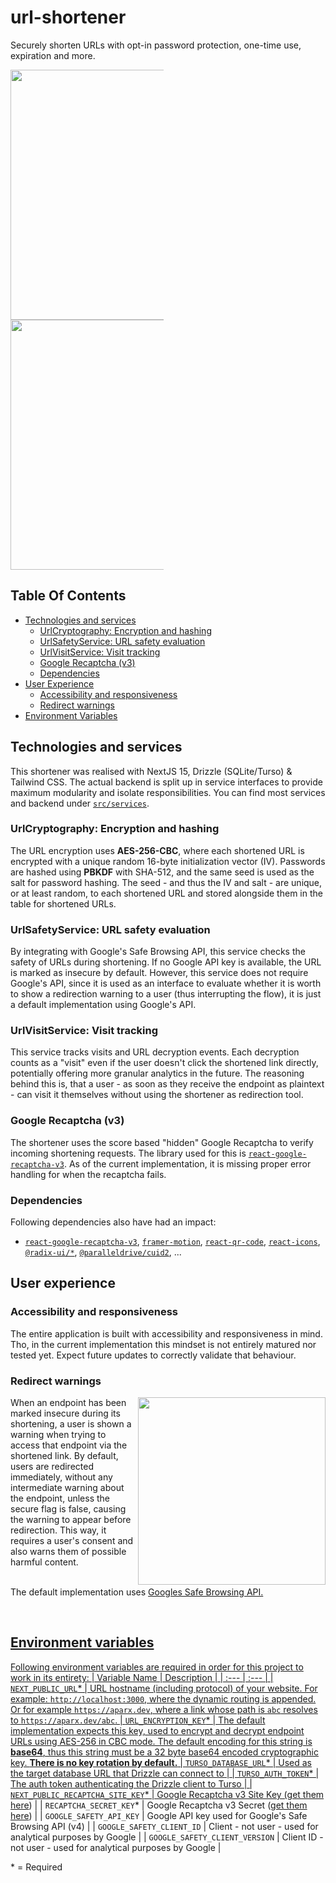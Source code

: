 # url-shortener

Securely shorten URLs with opt-in password protection, one-time use, expiration and more.

<div style="columns: 2">
	<img width = "400" src="https://github.com/user-attachments/assets/58d24604-98a8-4e14-b3fa-6aa7e07bf710">
  <img width = "400" src="https://github.com/user-attachments/assets/a4270bd2-db96-46c3-9844-0268a8702cbc">
</div>

## Table Of Contents
- [Technologies and services](#technologies-and-services)
  - [UrlCryptography: Encryption and hashing](#urlcryptography-encryption-and-hashing)
  - [UrlSafetyService: URL safety evaluation](#urlsafetyservice-url-safety-evaluation)
  - [UrlVisitService: Visit tracking](#urlvisitservice-visit-tracking)
  - [Google Recaptcha (v3)](#google-recaptcha-v3)
  - [Dependencies](#dependencies)
- [User Experience](#user-experience)
  - [Accessibility and responsiveness](#accessibility-and-responsiveness)
  - [Redirect warnings](#redirect-warnings)
- [Environment Variables](#environment-variables)

## Technologies and services

This shortener was realised with NextJS 15, Drizzle (SQLite/Turso) & Tailwind CSS. The actual backend is split up in service interfaces to provide maximum modularity and isolate responsibilities. You can find most services and backend under [`src/services`](https://github.com/aparx/url-shortener/tree/master/src/services).

### UrlCryptography: Encryption and hashing
The URL encryption uses **AES-256-CBC**, where each shortened URL is encrypted with a unique random 16-byte initialization vector (IV). Passwords are hashed using **PBKDF** with SHA-512, and the same seed is used as the salt for password hashing. The seed - and thus the IV and salt - are unique, or at least random, to each shortened URL and stored alongside them in the table for shortened URLs.

### UrlSafetyService: URL safety evaluation
By integrating with Google's Safe Browsing API, this service checks the safety of URLs during shortening. If no Google API key is available, the URL is marked as insecure by default. However, this service does not require Google's API, since it is used as an interface to evaluate whether it is worth to show a redirection warning to a user (thus interrupting the flow), it is just a default implementation using Google's API.

### UrlVisitService: Visit tracking
This service tracks visits and URL decryption events. Each decryption counts as a "visit" even if the user doesn't click the shortened link directly, potentially offering more granular analytics in the future.
The reasoning behind this is, that a user - as soon as they receive the endpoint as plaintext - can visit it themselves without using the shortener as redirection tool. 

### Google Recaptcha (v3)
The shortener uses the score based "hidden" Google Recaptcha to verify incoming shortening requests. The library used for this is [`react-google-recaptcha-v3`](https://www.npmjs.com/package/react-google-recaptcha-v3). As of the current implementation, it is missing proper error handling for when the recaptcha fails.

### Dependencies
Following dependencies also have had an impact:
- [`react-google-recaptcha-v3`](https://www.npmjs.com/package/react-google-recaptcha-v3), [`framer-motion`](https://www.npmjs.com/package/framer-motion), [`react-qr-code`](https://www.npmjs.com/package/react-qr-code), [`react-icons`](https://www.npmjs.com/package/react-icons), [`@radix-ui/*`](https://www.npmjs.com/search?q=%40radix-ui), [`@paralleldrive/cuid2`](https://www.npmjs.com/package/@paralleldrive/cuid2), ...

## User experience

### Accessibility and responsiveness
The entire application is built with accessibility and responsiveness in mind. Tho, in the current implementation this mindset is not entirely matured nor tested yet. Expect future updates to correctly validate that behaviour.

### Redirect warnings
<img align="right" src="https://github.com/user-attachments/assets/9a9274bd-8538-43b3-9d60-ccabd6aa0d47" width="300" />
When an endpoint has been marked insecure during its shortening, a user is shown a warning when trying to access that endpoint via the shortened link. By default, users are redirected immediately, without any intermediate warning about the endpoint, unless the secure flag is false, causing the warning to appear before redirection. This way, it requires a user's consent and also warns them of possible harmful content.
<p>
	<br />
	The default implementation uses <a href="https://developers.google.com/safe-browsing">Googles Safe Browsing API</>.
</p>
<br clear="right"/>

## Environment variables

Following environment variables are required in order for this project to work in its entirety:
| Variable Name | Description |
| :--- | :--- |
| `NEXT_PUBLIC_URL`* | URL hostname (including protocol) of your website. For example: `http://localhost:3000`, where the dynamic routing is appended. Or for example `https://aparx.dev`, where a link whose path is `abc` resolves to `https://aparx.dev/abc`.
| `URL_ENCRYPTION_KEY`* | The default implementation expects this key, used to encrypt and decrypt endpoint URLs using AES-256 in CBC mode. The default encoding for this string is **base64**, thus this string must be a 32 byte base64 encoded cryptographic key. **There is no key rotation by default.**
| `TURSO_DATABASE_URL`* | Used as the target database URL that Drizzle can connect to |
| `TURSO_AUTH_TOKEN`* | The auth token authenticating the Drizzle client to Turso |
| `NEXT_PUBLIC_RECAPTCHA_SITE_KEY`* | Google Recaptcha v3 Site Key ([get them here](https://www.google.com/recaptcha/about/)) |
| `RECAPTCHA_SECRET_KEY`* | Google Recaptcha v3 Secret ([get them here](https://www.google.com/recaptcha/about/)) |
| `GOOGLE_SAFETY_API_KEY` | Google API key used for Google's Safe Browsing API (v4) |
| `GOOGLE_SAFETY_CLIENT_ID` | Client - not user - used for analytical purposes by Google  |
| `GOOGLE_SAFETY_CLIENT_VERSION` | Client ID - not user - used for analytical purposes by Google  |
<p>* = Required</p>
